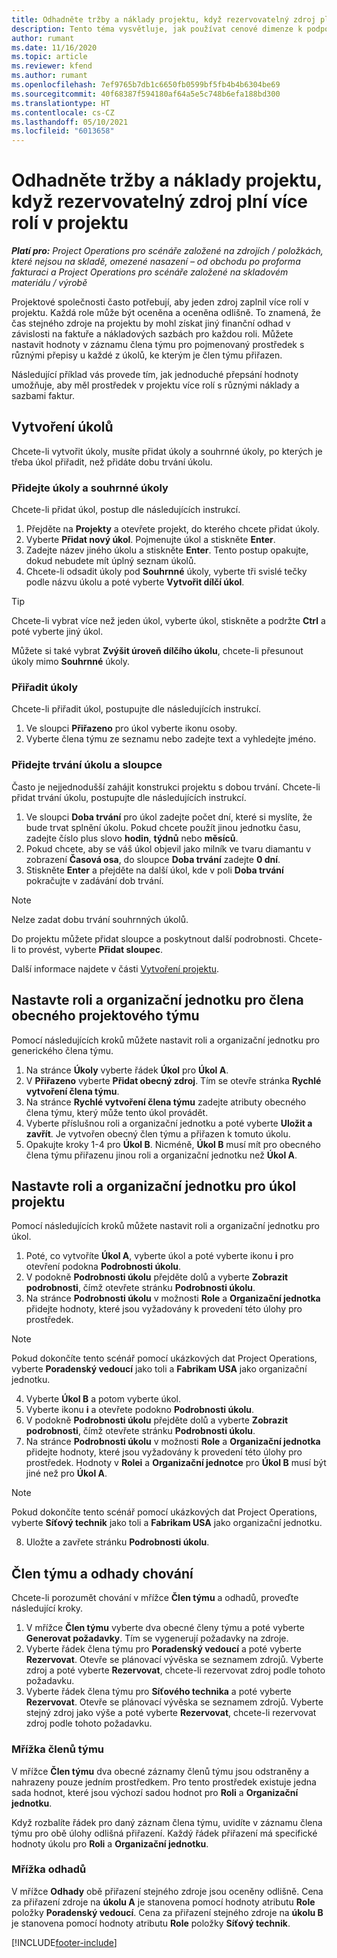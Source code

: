 ```yaml
---
title: Odhadněte tržby a náklady projektu, když rezervovatelný zdroj plní více rolí v projektu
description: Tento téma vysvětluje, jak používat cenové dimenze k podpoře odhadů cen a nákladů pro zdroj, který v projektu plní více rolí.
author: rumant
ms.date: 11/16/2020
ms.topic: article
ms.reviewer: kfend
ms.author: rumant
ms.openlocfilehash: 7ef9765b7db1c6650fb0599bf5fb4b4b6304be69
ms.sourcegitcommit: 40f68387f594180af64a5e5c748b6efa188bd300
ms.translationtype: HT
ms.contentlocale: cs-CZ
ms.lasthandoff: 05/10/2021
ms.locfileid: "6013658"
---
```

# <a name="estimate-project-sales-and-costs-when-a-bookable-resource-fills-multiple-roles-on-a-project"></a>Odhadněte tržby a náklady projektu, když rezervovatelný zdroj plní více rolí v projektu 

_**Platí pro:** Project Operations pro scénáře založené na zdrojích / položkách, které nejsou na skladě, omezené nasazení – od obchodu po proforma fakturaci a Project Operations pro scénáře založené na skladovém materiálu / výrobě_ 

Projektové společnosti často potřebují, aby jeden zdroj zaplnil více rolí v projektu. Každá role může být oceněna a oceněna odlišně. To znamená, že čas stejného zdroje na projektu by mohl získat jiný finanční odhad v závislosti na faktuře a nákladových sazbách pro každou roli. Můžete nastavit hodnoty v záznamu člena týmu pro pojmenovaný prostředek s různými přepisy u každé z úkolů, ke kterým je člen týmu přiřazen.

Následující příklad vás provede tím, jak jednoduché přepsání hodnoty umožňuje, aby měl prostředek v projektu více rolí s různými náklady a sazbami faktur.

## <a name="create-tasks"></a>Vytvoření úkolů
Chcete-li vytvořit úkoly, musíte přidat úkoly a souhrnné úkoly, po kterých je třeba úkol přiřadit, než přidáte dobu trvání úkolu. 

### <a name="add-tasks-and-summary-tasks"></a>Přidejte úkoly a souhrnné úkoly
Chcete-li přidat úkol, postup dle následujících instrukcí.

1. Přejděte na **Projekty** a otevřete projekt, do kterého chcete přidat úkoly.
2. Vyberte **Přidat nový úkol**. Pojmenujte úkol a stiskněte **Enter**.
3. Zadejte název jiného úkolu a stiskněte **Enter**. Tento postup opakujte, dokud nebudete mít úplný seznam úkolů.
3. Chcete-li odsadit úkoly pod **Souhrnné** úkoly, vyberte tři svislé tečky podle názvu úkolu a poté vyberte **Vytvořit dílčí úkol**. 

  > [!TIP]
  > Chcete-li vybrat více než jeden úkol, vyberte úkol, stiskněte a podržte **Ctrl** a poté vyberte jiný úkol.
  >
  > Můžete si také vybrat **Zvýšit úroveň dílčího úkolu**, chcete-li přesunout úkoly mimo **Souhrnné** úkoly.

### <a name="assign-tasks"></a>Přiřadit úkoly

Chcete-li přiřadit úkol, postupujte dle následujících instrukcí.

1. Ve sloupci **Přiřazeno** pro úkol vyberte ikonu osoby.
2. Vyberte člena týmu ze seznamu nebo zadejte text a vyhledejte jméno.

### <a name="add-task-duration-and-columns"></a>Přidejte trvání úkolu a sloupce

Často je nejjednodušší zahájit konstrukci projektu s dobou trvání. Chcete-li přidat trvání úkolu, postupujte dle následujících instrukcí.

1. Ve sloupci **Doba trvání** pro úkol zadejte počet dní, které si myslíte, že bude trvat splnění úkolu. Pokud chcete použít jinou jednotku času, zadejte číslo plus slovo **hodin**, **týdnů** nebo **měsíců**.
2. Pokud chcete, aby se váš úkol objevil jako milník ve tvaru diamantu v zobrazení **Časová osa**, do sloupce **Doba trvání** zadejte **0 dní**.
3. Stiskněte **Enter** a přejděte na další úkol, kde v poli **Doba trvání** pokračujte v zadávání dob trvání.

  > [!NOTE]
  > Nelze zadat dobu trvání souhrnných úkolů.

Do projektu můžete přidat sloupce a poskytnout další podrobnosti. Chcete-li to provést, vyberte **Přidat sloupec**. 

Další informace najdete v části [Vytvoření projektu](https://support.microsoft.com/en-us/office/create-a-project-a5b5e823-fb2e-45fd-be00-7d84422d9749).

## <a name="set-up-the-role-and-organization-unit-for-a-generic-project-team-member"></a>Nastavte roli a organizační jednotku pro člena obecného projektového týmu
Pomocí následujících kroků můžete nastavit roli a organizační jednotku pro generického člena týmu.

1. Na stránce **Úkoly** vyberte řádek **Úkol** pro **Úkol A**. 
2. V **Přiřazeno** vyberte **Přidat obecný zdroj**. Tím se otevře stránka **Rychlé vytvoření člena týmu**.
3. Na stránce **Rychlé vytvoření člena týmu** zadejte atributy obecného člena týmu, který může tento úkol provádět.
4. Vyberte příslušnou roli a organizační jednotku a poté vyberte **Uložit a zavřít**. Je vytvořen obecný člen týmu a přiřazen k tomuto úkolu. 
5. Opakujte kroky 1-4 pro **Úkol B**. Nicméně, **Úkol B** musí mít pro obecného člena týmu přiřazenu jinou roli a organizační jednotku než **Úkol A**. 

## <a name="set-up-the-role-and-organization-unit-for-a-project-task"></a>Nastavte roli a organizační jednotku pro úkol projektu
Pomocí následujících kroků můžete nastavit roli a organizační jednotku pro úkol.

1. Poté, co vytvoříte **Úkol A**, vyberte úkol a poté vyberte ikonu **i** pro otevření podokna **Podrobnosti úkolu**. 
2. V podokně **Podrobnosti úkolu** přejděte dolů a vyberte **Zobrazit podrobnosti**, čímž otevřete stránku **Podrobnosti úkolu**.
3. Na stránce **Podrobnosti úkolu** v možnosti **Role** a **Organizační jednotka** přidejte hodnoty, které jsou vyžadovány k provedení této úlohy pro prostředek. 

  > [!NOTE]
  > Pokud dokončíte tento scénář pomocí ukázkových dat Project Operations, vyberte **Poradenský vedoucí** jako toli a **Fabrikam USA** jako organizační jednotku.

4. Vyberte **Úkol B** a potom vyberte úkol.
5. Vyberte ikonu **i** a otevřete podokno **Podrobnosti úkolu**. 
6. V podokně **Podrobnosti úkolu** přejděte dolů a vyberte **Zobrazit podrobnosti**, čímž otevřete stránku **Podrobnosti úkolu**.
7. Na stránce **Podrobnosti úkolu** v možnosti **Role** a **Organizační jednotka** přidejte hodnoty, které jsou vyžadovány k provedení této úlohy pro prostředek. Hodnoty v **Rolei** a **Organizační jednotce** pro **Úkol B** musí být jiné než pro **Úkol A**. 

  > [!NOTE]
  > Pokud dokončíte tento scénář pomocí ukázkových dat Project Operations, vyberte **Síťový technik** jako toli a **Fabrikam USA** jako organizační jednotku.

8. Uložte a zavřete stránku **Podrobnosti úkolu**. 

## <a name="team-member-and-estimates-behavior"></a>Člen týmu a odhady chování 
Chcete-li porozumět chování v mřížce **Člen týmu** a odhadů, proveďte následující kroky.

1. V mřížce **Člen týmu** vyberte dva obecné členy týmu a poté vyberte **Generovat požadavky**. Tím se vygenerují požadavky na zdroje. 
2. Vyberte řádek člena týmu pro **Poradenský vedoucí** a poté vyberte **Rezervovat**. Otevře se plánovací vývěska se seznamem zdrojů. Vyberte zdroj a poté vyberte **Rezervovat**, chcete-li rezervovat zdroj podle tohoto požadavku.
3. Vyberte řádek člena týmu pro **Síťového technika** a poté vyberte **Rezervovat**. Otevře se plánovací vývěska se seznamem zdrojů. Vyberte stejný zdroj jako výše a poté vyberte **Rezervovat**, chcete-li rezervovat zdroj podle tohoto požadavku.

### <a name="team-member-grid"></a>Mřížka členů týmu 

V mřížce **Člen týmu** dva obecné záznamy členů týmu jsou odstraněny a nahrazeny pouze jedním prostředkem. Pro tento prostředek existuje jedna sada hodnot, které jsou výchozí sadou hodnot pro **Roli** a **Organizační jednotku**.

Když rozbalíte řádek pro daný záznam člena týmu, uvidíte v záznamu člena týmu pro obě úlohy odlišná přiřazení. Každý řádek přiřazení má specifické hodnoty úkolu pro **Roli** a **Organizační jednotku**. 

### <a name="estimates-grid"></a>Mřížka odhadů 

V mřížce **Odhady** obě přiřazení stejného zdroje jsou oceněny odlišně. Cena za přiřazení zdroje na **úkolu A** je stanovena pomocí hodnoty atributu **Role** položky **Poradenský vedoucí**. Cena za přiřazení stejného zdroje na **úkolu B** je stanovena pomocí hodnoty atributu **Role** položky **Síťový technik**.


[!INCLUDE[footer-include](../includes/footer-banner.md)]